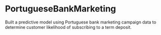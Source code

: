 # PortugueseBankMarketing
Built a predictive model using Portuguese bank marketing campaign data to determine customer likelihood of subscribing to a term deposit.
